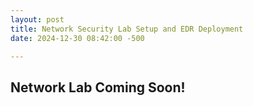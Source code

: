 ```yaml
---
layout: post
title: Network Security Lab Setup and EDR Deployment
date: 2024-12-30 08:42:00 -500

---
```


## Network Lab Coming Soon! 